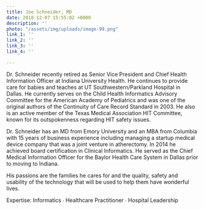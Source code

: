 ```yaml
---
title: Joe Schneider, MD
date: 2018-12-07 15:55:02 +0000
description: ''
photo: "/assets/img/uploads/image-99.png"
link_1: ''
link_2: ''
link_3: ''
link_4: ''

---
```

Dr. Schneider recently retired as Senior Vice President and Chief Health Information Officer at Indiana University Health. He continues to provide care for babies and teaches at UT Southwestern/Parkland Hospital in Dallas. He currently serves on the Child Health Informatics Advisory Committee for the American Academy of Pediatrics and was one of the original authors of the Continuity of Care Record Standard in 2003. He also is an active member of the Texas Medical Association HIT Committee, known for its outspokenness regarding HIT safety issues.

Dr. Schneider has an MD from Emory University and an MBA from Columbia with 15 years of business experience including managing a startup medical device company that was a joint venture in atherectomy. In 2014 he achieved board certification in Clinical Informatics. He served as the Chief Medical Information Officer for the Baylor Health Care System in Dallas prior to moving to Indiana.

His passions are the families he cares for and the quality, safety and usability of the technology that will be used to help them have wonderful lives.

Expertise: Informatics ∙ Healthcare Practitioner ∙ Hospital Leadership